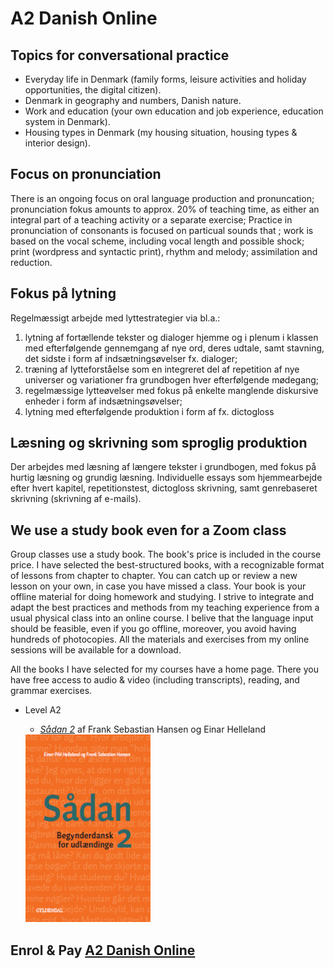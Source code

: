 
# A2 Danish Online  


## Topics for conversational practice
* Everyday life in Denmark (family forms, leisure activities and holiday opportunities, the digital citizen).
* Denmark in geography and numbers, Danish nature.
* Work and education (your own education and job experience, education system in Denmark).
* Housing types in Denmark (my housing situation, housing types & interior design).

## Focus on pronunciation
There is an ongoing focus on oral language production and pronuncation; pronunciation fokus amounts to approx. 20% of teaching time, as either an integral part of a teaching activity or a separate exercise; 
Practice in pronunciation of consonants is focused on particual sounds that ; work is based on the vocal scheme, including vocal length and possible shock; print (wordpress and syntactic print), rhythm and melody; assimilation and reduction.

## Fokus på lytning
Regelmæssigt arbejde med lyttestrategier via bl.a.: 
1) lytning af fortællende tekster og dialoger hjemme og i plenum i klassen med efterfølgende gennemgang af nye ord, deres udtale, samt stavning, det sidste i form af indsætningsøvelser fx. dialoger;
2) træning af lytteforståelse som en integreret del af repetition af nye universer og variationer fra grundbogen hver efterfølgende mødegang; 
3) regelmæssige lytteøvelser med fokus på enkelte manglende diskursive enheder i form af indsætningsøvelser;
4) lytning med efterfølgende produktion i form af fx. dictogloss

## Læsning og skrivning som sproglig produktion
Der arbejdes med læsning af længere tekster i grundbogen, med fokus på hurtig læsning og grundig læsning.
Individuelle essays som hjemmearbejde efter hvert kapitel, repetitionstest, dictogloss skrivning, samt genrebaseret skrivning (skrivning af e-mails). 

  
## We use a study book even for a Zoom class 
Group classes use a study book. The book's price is included in the course price. I have selected the best-structured books, with a recognizable format of lessons from chapter to chapter. You can catch up or review a new lesson on your own, in case you have missed a class. Your book is your offline material for doing homework and studying. I strive to integrate and adapt the best practices and methods from my teaching experience from a usual physical class into an online course. I belive that the language input should be feasible, even if you go offline, moreover, you avoid having hundreds of photocopies. All the materials and exercises from my online sessions will be available for a download. 

All the books I have selected for my courses have a home page. There you have free access to audio & video (including transcripts), reading, and grammar exercises.

* Level A2
  * *[Sådan 2](http://guga.gyldendal.dk/Sprog/dsa/saadan2.aspx)* af Frank Sebastian Hansen og Einar Helleland 
  
  <img src="forside-saadan2-.png" alt="Sådan 2" width="200" height="300" />
  
  
## Enrol & Pay <script src="https://cdn.podia.com/embeds.js" async="async"></script><a href="https://elenasokolova.podia.com/a2-danish-online" data-podia-embed="button">A2 Danish Online</a>
 
  
